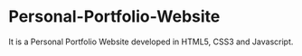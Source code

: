 # Personal-Portfolio-Website
It is a Personal Portfolio Website developed in HTML5, CSS3 and Javascript.
